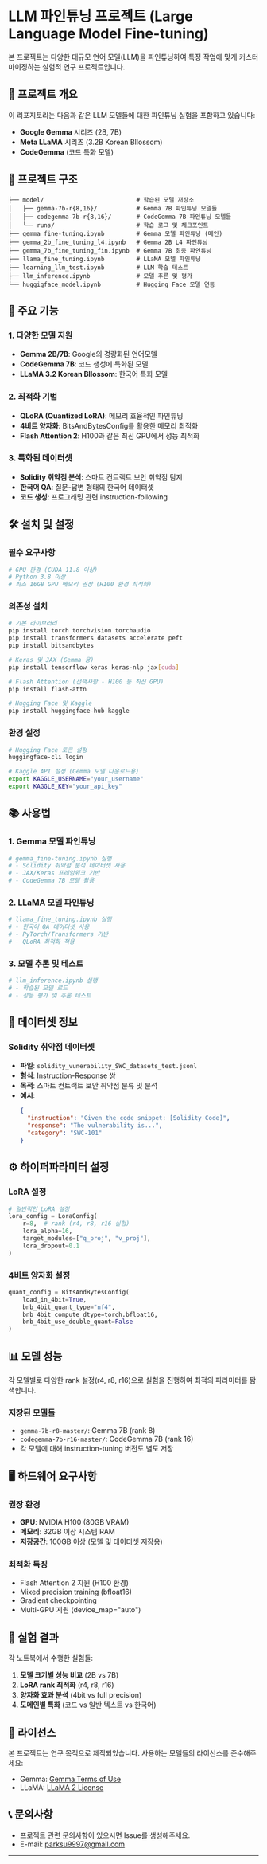 # LLM 파인튜닝 프로젝트 (Large Language Model Fine-tuning)

본 프로젝트는 다양한 대규모 언어 모델(LLM)을 파인튜닝하여 특정 작업에 맞게 커스터마이징하는 실험적 연구 프로젝트입니다.

## 🎯 프로젝트 개요

이 리포지토리는 다음과 같은 LLM 모델들에 대한 파인튜닝 실험을 포함하고 있습니다:
- **Google Gemma** 시리즈 (2B, 7B)
- **Meta LLaMA** 시리즈 (3.2B Korean Bllossom)
- **CodeGemma** (코드 특화 모델)

## 📁 프로젝트 구조

```
├── model/                          # 학습된 모델 저장소
│   ├── gemma-7b-r{8,16}/           # Gemma 7B 파인튜닝 모델들
│   ├── codegemma-7b-r{8,16}/       # CodeGemma 7B 파인튜닝 모델들
│   └── runs/                       # 학습 로그 및 체크포인트
├── gemma_fine-tuning.ipynb         # Gemma 모델 파인튜닝 (메인)
├── gemma_2b_fine_tuning_l4.ipynb   # Gemma 2B L4 파인튜닝
├── gemma_7b_fine_tuning_fin.ipynb  # Gemma 7B 최종 파인튜닝
├── llama_fine_tuning.ipynb         # LLaMA 모델 파인튜닝
├── learning_llm_test.ipynb         # LLM 학습 테스트
├── llm_inference.ipynb             # 모델 추론 및 평가
└── huggigface_model.ipynb          # Hugging Face 모델 연동
```

## 🚀 주요 기능

### 1. 다양한 모델 지원
- **Gemma 2B/7B**: Google의 경량화된 언어모델
- **CodeGemma 7B**: 코드 생성에 특화된 모델
- **LLaMA 3.2 Korean Bllossom**: 한국어 특화 모델

### 2. 최적화 기법
- **QLoRA (Quantized LoRA)**: 메모리 효율적인 파인튜닝
- **4비트 양자화**: BitsAndBytesConfig를 활용한 메모리 최적화
- **Flash Attention 2**: H100과 같은 최신 GPU에서 성능 최적화

### 3. 특화된 데이터셋
- **Solidity 취약점 분석**: 스마트 컨트랙트 보안 취약점 탐지
- **한국어 QA**: 질문-답변 형태의 한국어 데이터셋
- **코드 생성**: 프로그래밍 관련 instruction-following

## 🛠️ 설치 및 설정

### 필수 요구사항
```bash
# GPU 환경 (CUDA 11.8 이상)
# Python 3.8 이상
# 최소 16GB GPU 메모리 권장 (H100 환경 최적화)
```

### 의존성 설치
```bash
# 기본 라이브러리
pip install torch torchvision torchaudio
pip install transformers datasets accelerate peft
pip install bitsandbytes

# Keras 및 JAX (Gemma 용)
pip install tensorflow keras keras-nlp jax[cuda]

# Flash Attention (선택사항 - H100 등 최신 GPU)
pip install flash-attn

# Hugging Face 및 Kaggle
pip install huggingface-hub kaggle
```

### 환경 설정
```bash
# Hugging Face 토큰 설정
huggingface-cli login

# Kaggle API 설정 (Gemma 모델 다운로드용)
export KAGGLE_USERNAME="your_username"
export KAGGLE_KEY="your_api_key"
```

## 📚 사용법

### 1. Gemma 모델 파인튜닝
```python
# gemma_fine-tuning.ipynb 실행
# - Solidity 취약점 분석 데이터셋 사용
# - JAX/Keras 프레임워크 기반
# - CodeGemma 7B 모델 활용
```

### 2. LLaMA 모델 파인튜닝
```python
# llama_fine_tuning.ipynb 실행
# - 한국어 QA 데이터셋 사용
# - PyTorch/Transformers 기반
# - QLoRA 최적화 적용
```

### 3. 모델 추론 및 테스트
```python
# llm_inference.ipynb 실행
# - 학습된 모델 로드
# - 성능 평가 및 추론 테스트
```

## 🎯 데이터셋 정보

### Solidity 취약점 데이터셋
- **파일**: `solidity_vunerability_SWC_datasets_test.jsonl`
- **형식**: Instruction-Response 쌍
- **목적**: 스마트 컨트랙트 보안 취약점 분류 및 분석
- **예시**:
  ```json
  {
    "instruction": "Given the code snippet: [Solidity Code]",
    "response": "The vulnerability is...",
    "category": "SWC-101"
  }
  ```

## ⚙️ 하이퍼파라미터 설정

### LoRA 설정
```python
# 일반적인 LoRA 설정
lora_config = LoraConfig(
    r=8,  # rank (r4, r8, r16 실험)
    lora_alpha=16,
    target_modules=["q_proj", "v_proj"],
    lora_dropout=0.1
)
```

### 4비트 양자화 설정
```python
quant_config = BitsAndBytesConfig(
    load_in_4bit=True,
    bnb_4bit_quant_type="nf4",
    bnb_4bit_compute_dtype=torch.bfloat16,
    bnb_4bit_use_double_quant=False
)
```

## 📊 모델 성능

각 모델별로 다양한 rank 설정(r4, r8, r16)으로 실험을 진행하여 최적의 파라미터를 탐색합니다.

### 저장된 모델들
- `gemma-7b-r8-master/`: Gemma 7B (rank 8)
- `codegemma-7b-r16-master/`: CodeGemma 7B (rank 16)
- 각 모델에 대해 instruction-tuning 버전도 별도 저장

## 🖥️ 하드웨어 요구사항

### 권장 환경
- **GPU**: NVIDIA H100 (80GB VRAM)
- **메모리**: 32GB 이상 시스템 RAM
- **저장공간**: 100GB 이상 (모델 및 데이터셋 저장용)

### 최적화 특징
- Flash Attention 2 지원 (H100 환경)
- Mixed precision training (bfloat16)
- Gradient checkpointing
- Multi-GPU 지원 (device_map="auto")

## 🔬 실험 결과

각 노트북에서 수행한 실험들:
1. **모델 크기별 성능 비교** (2B vs 7B)
2. **LoRA rank 최적화** (r4, r8, r16)
3. **양자화 효과 분석** (4bit vs full precision)
4. **도메인별 특화** (코드 vs 일반 텍스트 vs 한국어)

## 📄 라이선스

본 프로젝트는 연구 목적으로 제작되었습니다. 사용하는 모델들의 라이선스를 준수해주세요:
- Gemma: [Gemma Terms of Use](https://ai.google.dev/gemma/terms)
- LLaMA: [LLaMA 2 License](https://github.com/facebookresearch/llama/blob/main/LICENSE)

## 📞 문의사항

- 프로젝트 관련 문의사항이 있으시면 Issue를 생성해주세요.
- E-mail: parksu9997@gmail.com


---